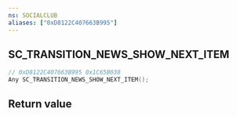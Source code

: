 ```yaml
---
ns: SOCIALCLUB
aliases: ["0xD8122C407663B995"]
---
```

## SC_TRANSITION_NEWS_SHOW_NEXT_ITEM

```c
// 0xD8122C407663B995 0x1C65B038
Any SC_TRANSITION_NEWS_SHOW_NEXT_ITEM();
```


## Return value
